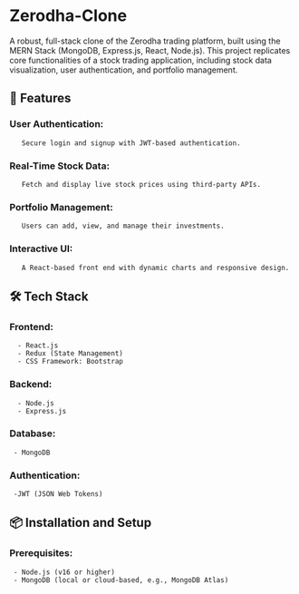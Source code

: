 # Zerodha-Clone
A robust, full-stack clone of the Zerodha trading platform, built using the MERN Stack (MongoDB, Express.js, React, Node.js). This project replicates core functionalities of a stock trading application, including stock data visualization, user authentication, and portfolio management.

## 🚀 Features
 ### User Authentication:
       Secure login and signup with JWT-based authentication.

 ### Real-Time Stock Data:
       Fetch and display live stock prices using third-party APIs.

 ###  Portfolio Management:
       Users can add, view, and manage their investments.

  ### Interactive UI:
       A React-based front end with dynamic charts and responsive design.

 ## 🛠️ Tech Stack
   ### Frontend:
      - React.js
      - Redux (State Management)
      - CSS Framework: Bootstrap


   ### Backend:
      - Node.js
      - Express.js


   ### Database:
     - MongoDB 


   ### Authentication:
     -JWT (JSON Web Tokens)


  ## 📦 Installation and Setup

   ### Prerequisites:
     - Node.js (v16 or higher)
     - MongoDB (local or cloud-based, e.g., MongoDB Atlas)